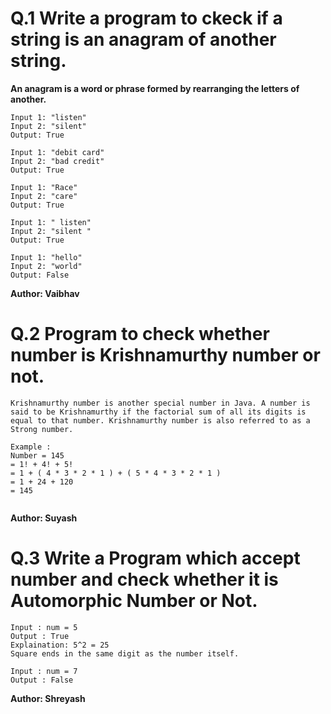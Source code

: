 # Q.1 Write a program to ckeck if a string is an anagram of another string.
**An anagram is a word or phrase formed by rearranging the letters of another.**
```
Input 1: "listen"
Input 2: "silent"
Output: True

Input 1: "debit card"
Input 2: "bad credit"
Output: True

Input 1: "Race"
Input 2: "care"
Output: True

Input 1: " listen"
Input 2: "silent "
Output: True

Input 1: "hello"
Input 2: "world"
Output: False
```
**Author: Vaibhav**

# Q.2 Program to check whether number is Krishnamurthy number or not.
```
Krishnamurthy number is another special number in Java. A number is said to be Krishnamurthy if the factorial sum of all its digits is equal to that number. Krishnamurthy number is also referred to as a Strong number.

Example : 
Number = 145  
= 1! + 4! + 5!  
= 1 + ( 4 * 3 * 2 * 1 ) + ( 5 * 4 * 3 * 2 * 1 )  
= 1 + 24 + 120  
= 145
 
```
**Author: Suyash**

# Q.3 Write a Program which accept number and check whether it is Automorphic Number or Not.
```
Input : num = 5
Output : True
Explaination: 5^2 = 25
Square ends in the same digit as the number itself.

Input : num = 7
Output : False
```
**Author: Shreyash**

